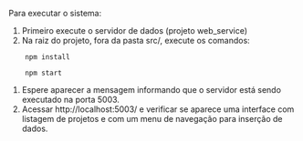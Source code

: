 Para executar o sistema:

1. Primeiro execute o servidor de dados (projeto web_service)
1. Na raiz do projeto, fora da pasta src/, execute os comandos:
```console
    npm install
```
```console
    npm start
``` 
1. Espere aparecer a mensagem informando que o servidor está sendo executado na porta 5003.
1. Acessar http://localhost:5003/ e verificar se aparece uma interface com listagem de projetos e com um menu de navegação para inserção de dados.
